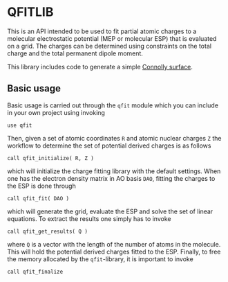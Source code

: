 QFITLIB
===

This is an API intended to be used to fit partial atomic charges to a molecular electrostatic potential (MEP or molecular ESP) that is evaluated on a grid. The charges can be determined using constraints on the total charge and the total permanent dipole moment.

This library includes code to generate a simple [Connolly surface](http://en.wikipedia.org/wiki/Accessible_surface_area).

## Basic usage

Basic usage is carried out through the `qfit` module which you can include in your own project using invoking

    use qfit

Then, given a set of atomic coordinates `R` and atomic nuclear charges `Z` the workflow to determine the set of potential derived charges is as follows

    call qfit_initialize( R, Z )

which will initialize the charge fitting library with the default settings. When one has the electron density matrix in AO basis `DAO`, fitting the charges to the ESP is done through

    call qfit_fit( DAO )

which will generate the grid, evaluate the ESP and solve the set of linear equations. To extract the results one simply has to invoke

    call qfit_get_results( Q )

where `Q` is a vector with the length of the number of atoms in the molecule. This will hold the potential derived charges fitted to the ESP. Finally, to free the memory allocated by the `qfit`-library, it is important to invoke

    call qfit_finalize
